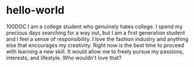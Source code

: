 # hello-world
100DOC
I am a college student who genuinely hates college. 
I spend my precious days searching for a way out, but I am a first generation student and I feel a sense of responsibility. 
I love the fashion industry and anything else that encourages my creativity. 
Right now is the best time to proceed with learning a new skill. 
It would allow me to freely pursue my passions, interests, and lifestyle. 
Who wouldn't love that? 
